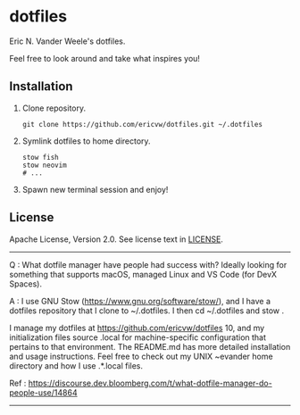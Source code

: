 # dotfiles

Eric N. Vander Weele's dotfiles.

Feel free to look around and take what inspires you!

## Installation

1. Clone repository.

    ```shell
    git clone https://github.com/ericvw/dotfiles.git ~/.dotfiles
    ```

2. Symlink dotfiles to home directory.

    ```shell
    stow fish
    stow neovim
    # ...
    ```

3. Spawn new terminal session and enjoy!

## License

Apache License, Version 2.0.  See license text in [LICENSE](LICENSE).

---

Q : What dotfile manager have people had success with? Ideally looking for something that supports macOS, managed Linux and VS Code (for DevX Spaces).

A :  I use GNU Stow (https://www.gnu.org/software/stow/), and I have a dotfiles repository that I clone to ~/.dotfiles. I then cd ~/.dotfiles and stow <package>.

I manage my dotfiles at https://github.com/ericvw/dotfiles 10, and my initialization files source <file>.local for machine-specific configuration that pertains to that environment. The README.md has more detailed installation and usage instructions. Feel free to check out my UNIX ~evander home directory and how I use .*.local files.

Ref : https://discourse.dev.bloomberg.com/t/what-dotfile-manager-do-people-use/14864

---

<!--
vim: tw=79:spell
-->
